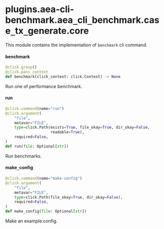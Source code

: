<a id="plugins.aea-cli-benchmark.aea_cli_benchmark.case_tx_generate.core"></a>

# plugins.aea-cli-benchmark.aea`_`cli`_`benchmark.case`_`tx`_`generate.core

This module contains the implementation of `benchmark` cli command.

<a id="plugins.aea-cli-benchmark.aea_cli_benchmark.case_tx_generate.core.benchmark"></a>

#### benchmark

```python
@click.group()
@click.pass_context
def benchmark(click_context: click.Context) -> None
```

Run one of performance benchmark.

<a id="plugins.aea-cli-benchmark.aea_cli_benchmark.case_tx_generate.core.run"></a>

#### run

```python
@click.command(name="run")
@click.argument(
    "file",
    metavar="FILE",
    type=click.Path(exists=True, file_okay=True, dir_okay=False,
                    readable=True),
    required=False,
)
def run(file: Optional[str])
```

Run benchmarks.

<a id="plugins.aea-cli-benchmark.aea_cli_benchmark.case_tx_generate.core.make_config"></a>

#### make`_`config

```python
@click.command(name="make-config")
@click.argument(
    "file",
    metavar="FILE",
    type=click.Path(file_okay=True, dir_okay=False),
    required=False,
)
def make_config(file: Optional[str])
```

Make an example config.

